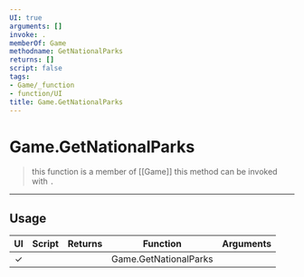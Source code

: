 ```yaml
---
UI: true
arguments: []
invoke: .
memberOf: Game
methodname: GetNationalParks
returns: []
script: false
tags:
- Game/_function
- function/UI
title: Game.GetNationalParks
---
```

# Game.GetNationalParks
> this function is a member of [[Game]]
> this method can be invoked with `.`
-----
## Usage
|  UI | Script | Returns | Function | Arguments |
|:---:|:------:|-------:|:--------:|:---------|
|✓| ||Game.GetNationalParks||
